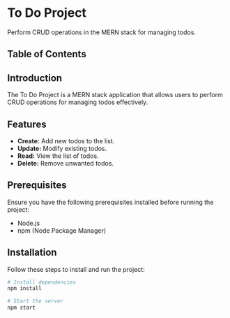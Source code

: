 # To Do Project

Perform CRUD operations in the MERN stack for managing todos.

## Table of Contents

## Introduction

The To Do Project is a MERN stack application that allows users to perform CRUD operations for managing todos effectively.

## Features

- **Create:** Add new todos to the list.
- **Update:** Modify existing todos.
- **Read:** View the list of todos.
- **Delete:** Remove unwanted todos.

## Prerequisites

Ensure you have the following prerequisites installed before running the project:
- Node.js
- npm (Node Package Manager)

## Installation

Follow these steps to install and run the project:

```bash
# Install dependencies
npm install

# Start the server
npm start
